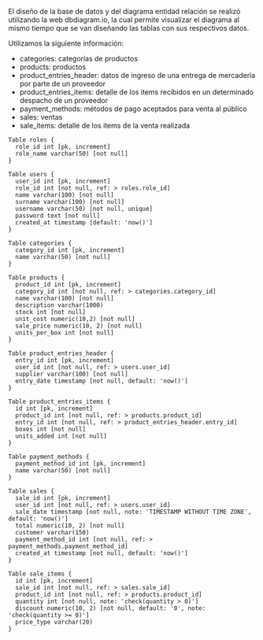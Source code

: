 El diseño de la base de datos y del diagrama entidad relación se realizó utilizando la web dbdiagram.io, la cual permite visualizar el diagrama al mismo tiempo que se van diseñando las tablas con sus respectivos datos.

Utilizamos la siguiente información:

- categories: categorías de productos
- products: productos
- product_entries_header: datos de ingreso de una entrega de mercadería por parte de un proveedor
- product_entries_items: detalle de los items recibidos en un determinado despacho de un proveedor
- payment_methods: métodos de pago aceptados para venta al público
- sales: ventas
- sale_items: detalle de los items de la venta realizada


```
Table roles {
  role_id int [pk, increment]
  role_name varchar(50) [not null]
}

Table users {
  user_id int [pk, increment]
  role_id int [not null, ref: > roles.role_id]
  name varchar(100) [not null]
  surname varchar(100) [not null]
  username varchar(50) [not null, unique]
  password text [not null]
  created_at timestamp [default: 'now()']
}

Table categories {
  category_id int [pk, increment]
  name varchar(50) [not null]
}

Table products {
  product_id int [pk, increment]
  category_id int [not null, ref: > categories.category_id] 
  name varchar(100) [not null]
  description varchar(1000)
  stock int [not null]
  unit_cost numeric(10,2) [not null]
  sale_price numeric(10, 2) [not null]
  units_per_box int [not null]
}

Table product_entries_header {
  entry_id int [pk, increment]
  user_id int [not null, ref: > users.user_id]
  supplier varchar(100) [not null]
  entry_date timestamp [not null, default: 'now()']
}

Table product_entries_items {
  id int [pk, increment]
  product_id int [not null, ref: > products.product_id]
  entry_id int [not null, ref: > product_entries_header.entry_id]
  boxes int [not null]
  units_added int [not null]
}

Table payment_methods {
  payment_method_id int [pk, increment]
  name varchar(50) [not null]
}

Table sales {
  sale_id int [pk, increment]
  user_id int [not null, ref: > users.user_id]
  sale_date timestamp [not null, note: 'TIMESTAMP WITHOUT TIME ZONE', default: 'now()']
  total numeric(10, 2) [not null]
  customer varchar(150)
  payment_method_id int [not null, ref: > payment_methods.payment_method_id] 
  created_at timestamp [not null, default: 'now()']
}

Table sale_items {
  id int [pk, increment]
  sale_id int [not null, ref: > sales.sale_id]
  product_id int [not null, ref: > products.product_id]
  quantity int [not null, note: 'check(quantity > 0)'] 
  discount numeric(10, 2) [not null, default: '0', note: 'check(quantity >= 0)']
  price_type varchar(20)
}
```